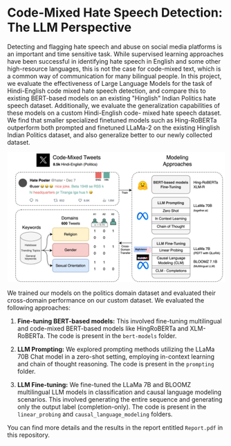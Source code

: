 # Code-Mixed Hate Speech Detection: The LLM Perspective

Detecting and flagging hate speech and abuse on social media platforms is an
important and time sensitive task. While supervised learning approaches have
been successful in identifying hate speech in English and some other high-resource
languages, this is not the case for code-mixed text, which is a common way
of communication for many bilingual people. In this project, we evaluate the
effectiveness of Large Language Models for the task of Hindi-English code mixed
hate speech detection, and compare this to existing BERT-based models on an
existing "Hinglish" Indian Politics hate speech dataset. Additionally, we evaluate
the generalization capabilities of these models on a custom Hindi-English code-
mixed hate speech dataset. We find that smaller specialized finetuned models such
as Hing-RoBERTa outperform both prompted and finetuned LLaMa-2 on the
existing Hinglish Indian Politics dataset, and also generalize better to our newly
collected dataset.

<img src="figures/pipeline.jpg">

We trained our models on the politics domain dataset and evaluated their cross-domain performance on our custom dataset. We evaluated the following approaches:

1. **Fine-tuning BERT-based models:** This involved fine-tuning multilingual and code-mixed BERT-based models like HingRoBERTa and XLM-RoBERTa. The code is present in the `bert-models` folder.

2. **LLM Prompting:** We explored prompting methods utilizing the LLaMa 70B Chat model in a zero-shot setting, employing in-context learning and chain of thought reasoning. The code is present in the `prompting` folder.

3. **LLM Fine-tuning:** We fine-tuned the LLaMa 7B and BLOOMZ multilingual LLM models in classification and causal language modeling scenarios. This involved generating the entire sequence and generating only the output label (completion-only). The code is present in the `linear_probing` and `causal_language_modeling` folders.

You can find more details and the results in the report entitled `Report.pdf` in this repository.